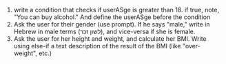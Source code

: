 1. write a condition that checks if userASge is greater than 18. if true, note, "You can buy alcohol." And define the userASge before the condition
2. Ask the user for their gender (use prompt). If he says "male," write in Hebrew in male terms (לשון זכר), and vice-versa if she is female.
3. Ask the user for her height and weight, and calculate her BMI. Write using else-if a text description of the result of the BMI (like "over-weight", etc.)

